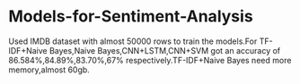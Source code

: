 # Models-for-Sentiment-Analysis
Used IMDB dataset with almost 50000 rows to train the models.For TF-IDF+Naive Bayes,Naive Bayes,CNN+LSTM,CNN+SVM got an accuracy of 86.584%,84.89%,83.70%,67% respectively.TF-IDF+Naive Bayes need more memory,almost 60gb.
